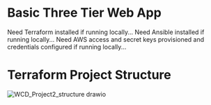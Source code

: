 # Basic Three Tier Web App
Need Terraform installed if running locally...
Need Ansible installed if running locally...
Need AWS access and secret keys provisioned and credentials configured if running locally...

# Terraform Project Structure
![WCD_Project2_structure drawio](https://github.com/shiverwaves/threetier/assets/118776591/ce1e3001-f856-4fb8-af3c-cab141eceb95)
